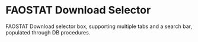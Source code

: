 # FAOSTAT Download Selector
FAOSTAT Download selector box, supporting multiple tabs and a search bar, populated through DB procedures.
